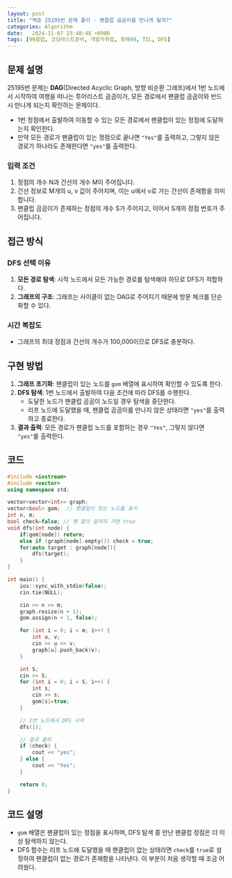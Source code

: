 ```yaml
---
layout: post
title: "백준 25195번 문제 풀이 - 팬클럽 곰곰이를 만나게 될까?"
categories: Algorithm
date:   2024-11-07 23:40:48 +0900
tags: [99클럽, 코딩테스트준비, 개발자취업, 항해99, TIL, DFS]
---
```


## 문제 설명

25195번 문제는 **DAG**(Directed Acyclic Graph, 방향 비순환 그래프)에서 1번 노드에서 시작하여 여행을 떠나는 투어리스트 곰곰이가, 
모든 경로에서 팬클럽 곰곰이와 반드시 만나게 되는지 확인하는 문제이다.

- 1번 정점에서 출발하여 이동할 수 있는 모든 경로에서 팬클럽이 있는 정점에 도달하는지 확인한다.
- 만약 모든 경로가 팬클럽이 있는 정점으로 끝나면 `"Yes"`를 출력하고, 그렇지 않은 경로가 하나라도 존재한다면 `"yes"`를 출력한다.

### 입력 조건

1. 정점의 개수 N과 간선의 개수 M이 주어집니다.
2. 간선 정보로 M개의 u, v 값이 주어지며, 이는 u에서 v로 가는 간선이 존재함을 의미합니다.
3. 팬클럽 곰곰이가 존재하는 정점의 개수 S가 주어지고, 이어서 S개의 정점 번호가 주어집니다.

## 접근 방식

### DFS 선택 이유
1. **모든 경로 탐색**: 시작 노드에서 모든 가능한 경로를 탐색해야 하므로 DFS가 적합하다.
2. **그래프의 구조**: 그래프는 사이클이 없는 DAG로 주어지기 때문에 방문 체크를 단순화할 수 있다.

### 시간 복잡도

- 그래프의 최대 정점과 간선의 개수가 100,000이므로 DFS로 충분하다.

## 구현 방법

1. **그래프 초기화**: 팬클럽이 있는 노드를 `gom` 배열에 표시하여 확인할 수 있도록 한다.
2. **DFS 탐색**: 1번 노드에서 출발하여 다음 조건에 따라 DFS를 수행한다.
   - 도달한 노드가 팬클럽 곰곰이 노드일 경우 탐색을 중단한다.
   - 리프 노드에 도달했을 때, 팬클럽 곰곰이를 만나지 않은 상태라면 `"yes"`를 출력하고 종료한다.
3. **결과 출력**: 모든 경로가 팬클럽 노드를 포함하는 경우 `"Yes"`, 그렇지 않다면 `"yes"`를 출력한다.

## 코드

```cpp
#include <iostream>
#include <vector>
using namespace std;

vector<vector<int>> graph;
vector<bool> gom;  // 팬클럽이 있는 노드를 표시
int n, m;
bool check=false; // 팬 없이 끝까지 가면 true
void dfs(int node) {
    if(gom[node]) return;
    else if (graph[node].empty()) check = true;
    for(auto target : graph[node]){
        dfs(target);
    }
}

int main() {
    ios::sync_with_stdio(false);
    cin.tie(NULL);

    cin >> n >> m;
    graph.resize(n + 1);
    gom.assign(n + 1, false);

    for (int i = 0; i < m; i++) {
        int u, v;
        cin >> u >> v;
        graph[u].push_back(v);
    }

    int S;
    cin >> S;
    for (int i = 0; i < S; i++) {
        int s;
        cin >> s;
        gom[s]=true;
    }

    // 1번 노드에서 DFS 시작
    dfs(1);

    // 결과 출력
    if (check) {
        cout << "yes";
    } else {
        cout << "Yes";
    }

    return 0;
}
```

## 코드 설명

- `gom` 배열은 팬클럽이 있는 정점을 표시하며, DFS 탐색 중 만난 팬클럽 정점은 더 이상 탐색하지 않는다.
- DFS 함수는 리프 노드에 도달했을 때 팬클럽이 없는 상태라면 `check`를 `true`로 설정하여 팬클럽이 없는 경로가 존재함을 나타낸다. 이 부분이 처음 생각할 때 조금 어려웠다.
